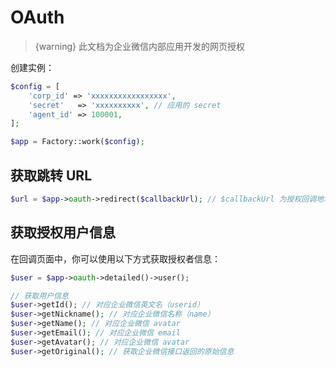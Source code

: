 # OAuth

> {warning} 此文档为企业微信内部应用开发的网页授权

创建实例：

```php
$config = [
    'corp_id' => 'xxxxxxxxxxxxxxxxx',
    'secret'   => 'xxxxxxxxxx', // 应用的 secret
    'agent_id' => 100001,
];

$app = Factory::work($config);
```

## 获取跳转 URL

```php
$url = $app->oauth->redirect($callbackUrl); // $callbackUrl 为授权回调地址
```

## 获取授权用户信息

在回调页面中，你可以使用以下方式获取授权者信息：

```php
$user = $app->oauth->detailed()->user();

// 获取用户信息
$user->getId(); // 对应企业微信英文名（userid）
$user->getNickname(); // 对应企业微信名称（name）
$user->getName(); // 对应企业微信 avatar
$user->getEmail(); // 对应企业微信 email
$user->getAvatar(); // 对应企业微信 avatar
$user->getOriginal(); // 获取企业微信接口返回的原始信息
```
